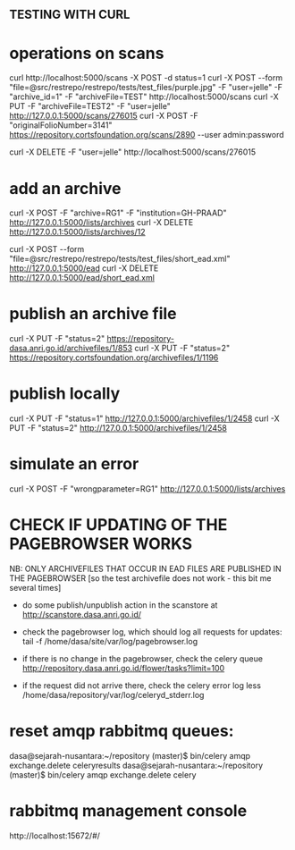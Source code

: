 TESTING WITH CURL
-----------------

# operations on scans
curl http://localhost:5000/scans -X POST -d status=1
curl -X POST --form "file=@src/restrepo/restrepo/tests/test_files/purple.jpg" -F "user=jelle" -F "archive_id=1" -F "archiveFile=TEST" http://localhost:5000/scans
curl -X PUT -F "archiveFile=TEST2" -F "user=jelle" http://127.0.0.1:5000/scans/276015
curl -X POST -F "originalFolioNumber=3141" https://repository.cortsfoundation.org/scans/2890 --user admin:password

curl -X DELETE -F "user=jelle" http://localhost:5000/scans/276015

# add an archive
curl -X POST -F "archive=RG1" -F "institution=GH-PRAAD" http://127.0.0.1:5000/lists/archives
curl -X DELETE  http://127.0.0.1:5000/lists/archives/12

curl -X POST --form "file=@src/restrepo/restrepo/tests/test_files/short_ead.xml" http://127.0.0.1:5000/ead
curl -X DELETE http://127.0.0.1:5000/ead/short_ead.xml

# publish an archive file

curl -X PUT -F "status=2" https://repository-dasa.anri.go.id/archivefiles/1/853
curl -X PUT -F "status=2" https://repository.cortsfoundation.org/archivefiles/1/1196


# publish locally

curl -X PUT -F "status=1" http://127.0.0.1:5000/archivefiles/1/2458
curl -X PUT -F "status=2" http://127.0.0.1:5000/archivefiles/1/2458


# simulate an error

curl -X POST -F "wrongparameter=RG1" http://127.0.0.1:5000/lists/archives


# CHECK IF UPDATING OF THE PAGEBROWSER WORKS

NB: ONLY ARCHIVEFILES THAT OCCUR IN EAD FILES ARE PUBLISHED IN THE PAGEBROWSER
    [so the test archivefile does not work - this bit me several times]

* do some publish/unpublish action in the scanstore at
   http://scanstore.dasa.anri.go.id/

* check the pagebrowser log, which should log all requests for updates:
  tail -f /home/dasa/site/var/log/pagebrowser.log

* if there is no change in the pagebrowser, check the celery queue
    http://repository.dasa.anri.go.id/flower/tasks?limit=100

* if the request did not arrive there, check the celery error log
   less /home/dasa/repository/var/log/celeryd_stderr.log

# reset amqp rabbitmq queues:

dasa@sejarah-nusantara:~/repository (master)$ bin/celery amqp exchange.delete celeryresults
dasa@sejarah-nusantara:~/repository (master)$ bin/celery amqp exchange.delete celery

# rabbitmq management console

http://localhost:15672/#/
